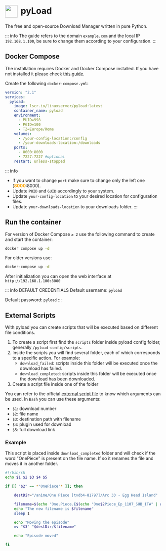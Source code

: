 # <img src="/pyload-icon.png" width="40" height="40" style="display:inline-block; vertical-align: middle; margin-right: 10px">pyLoad <Badge type="tip" text="docker" style=" position: relative; float: right;" />


The free and open-source Download Manager written in pure Python.

::: info
The guide refers to the domain <code>example.com</code> and the local IP <code>192.168.1.100</code>, be sure to change them according to your configuration.
:::

## Docker Compose
The installation requires Docker and Docker Compose installed. If you have not installed it please check [this guide](/docker/install.md).

Create the following <code>docker-compose.yml</code>:
```yml
version: "2.1"
services:
  pyload:
    image: lscr.io/linuxserver/pyload:latest
    container_name: pyload
    environment:
      - PUID=998
      - PGID=100
      - TZ=Europe/Rome
    volumes:
      - /your-config-location:/config
      - /your-downloads-location:/downloads
    ports:
      - 8000:8000
      - 7227:7227 #optional
    restart: unless-stopped
```

::: info
* If you want to change <code>port</code> make sure to change only the left one (<span style="color:orange"><strong>8000</strong></span>:8000).
* Update <code>PUID</code> and <code>GUID</code> accordingly to your system.
* Update <code>your-config-location</code> to your desired location for configuration files.
* Update <code>your-downloads-location</code> to your downloads folder.
:::

## Run the container
For version of Docker Compose <code>≥ 2</code> use the following command to create and start the container:
```bash
docker compose up -d
```
For older versions use:
```bash
docker-compose up -d
```

After initialization you can open the web interface at <code>ht<span>tp://</span>192.168.1.100:8000</code>

::: info DEFAULT CREDENTIALS
Default username: <code>pyload</code>

Default password: <code>pyload</code> 
:::

## External Scripts
With pyload you can create scripts that will be executed based on different file conditions.

1. To create a script first find the <code>scripts</code> folder inside pyload config folder, generally <code>/pyload-config/scripts</code>.
2. Inside the scripts you will find several folder, each of which corresponds to a specific action. For example:
    - <code>download_failed</code>: scripts inside this folder will be executed once the download has failed.
    - <code>download_completed</code>: scripts inside this folder will be executed once the download has been downloaded.
3. Create a script file inside one of the folder

You can refer to the official <a href="https://github.com/swayf/pyLoad/blob/master/module/plugins/addons/ExternalScripts.py" target="_blank" rel="noreferrer">external script file</a> to know which arguments can be used.
In <code>Bash</code> you can use these arguments:

- <code>$1</code>: download number
- <code>$2</code>: file name
- <code>$3</code>: destination path with filename
- <code>$4</code>: plugin used for download
- <code>$5</code>: full download link




### Example
This script is placed inside <code>download_completed</code> folder and will check if the word "OnePiece" is present on the file name. If so it renames the file and moves it in another folder.

```bash
#!/bin/sh
echo $1 $2 $3 $4 $5 

if [[ "$2" == *"OnePiece"* ]]; then

    destDir="/anime/One Piece [tvdb4-81797]/Arc 33 - Egg Head Island"

    filename=$(echo "One.Piece.E$(echo "One$2Piece_Ep_1107_SUB_ITA" | awk -F_ '{print $3}').1080p.mp4")
    echo "The new filename is $filename"
    sleep 1

    echo "Moving the episode"
    mv "$3" "$destDir/$filename"

    echo "Episode moved"

fi
```